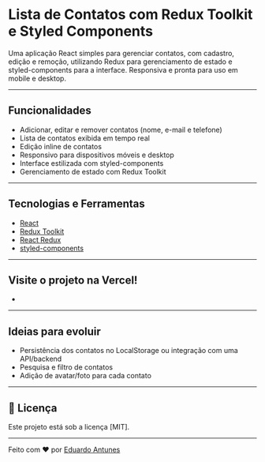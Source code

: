 # Lista de Contatos com Redux Toolkit e Styled Components

Uma aplicação React simples para gerenciar contatos, com cadastro, edição e remoção, utilizando Redux para gerenciamento de estado e styled-components para a interface. Responsiva e pronta para uso em mobile e desktop.

-------

## Funcionalidades

- Adicionar, editar e remover contatos (nome, e-mail e telefone)
- Lista de contatos exibida em tempo real
- Edição inline de contatos
- Responsivo para dispositivos móveis e desktop
- Interface estilizada com styled-components
- Gerenciamento de estado com Redux Toolkit

-------

## Tecnologias e Ferramentas

- [React](https://reactjs.org/)
- [Redux Toolkit](https://redux-toolkit.js.org/)
- [React Redux](https://react-redux.js.org/)
- [styled-components](https://styled-components.com/)

-------

## Visite o projeto na Vercel!

- [Link do projeto na Vercel]: https://lista-de-contatos-lime-pi.vercel.app

--------

## Ideias para evoluir

- Persistência dos contatos no LocalStorage ou integração com uma API/backend
- Pesquisa e filtro de contatos
- Adição de avatar/foto para cada contato

-------

## 📄 Licença

Este projeto está sob a licença [MIT].

---

Feito com ♥ por [Eduardo Antunes](https://github.com/eduardoantune12)